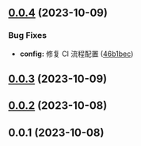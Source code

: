 

## [0.0.4](https://github.com/FE-CodeGenius/codegenius-format-plugin/compare/0.0.3...0.0.4) (2023-10-09)


### Bug Fixes

* **config:** 修复 CI 流程配置 ([46b1bec](https://github.com/FE-CodeGenius/codegenius-format-plugin/commit/46b1bec9f821c5f31746c0309da61c2d94416e32))

## [0.0.3](https://github.com/FE-CodeGenius/codegenius-format-plugin/compare/0.0.2...0.0.3) (2023-10-09)

## [0.0.2](https://github.com/FE-CodeGenius/codegenius-format-plugin/compare/0.0.1...0.0.2) (2023-10-08)

## 0.0.1 (2023-10-08)